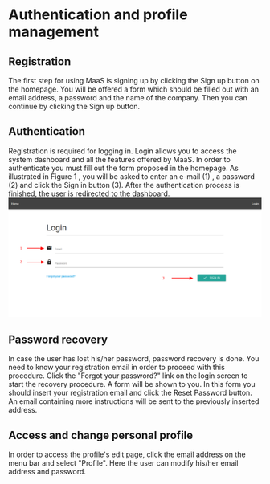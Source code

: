 # Authentication and profile management
## Registration
The first step for using MaaS is signing up by clicking the Sign up button on the homepage. You will be offered a form which should be filled out with an email address, a password and the name of the company. Then you can continue by clicking the Sign up button.

## Authentication
Registration is required for logging in. Login allows you to access the system dashboard and all the features offered by MaaS. In order to authenticate you must fill out the form proposed in the homepage. As illustrated in Figure 1 , you will be
asked to enter an e-mail (1) , a password (2) and click the Sign in button (3). After the authentication process is finished, the user is redirected to the dashboard.
![](../img/login.png)

## Password recovery
In case the user has lost his/her password, password recovery is done. You need to know your registration email in order to proceed with this procedure. Click the "Forgot your password?" link on the login screen to start the recovery procedure.
A form will be shown to you. In this form you should insert your registration email and click the Reset Password button. An email containing more instructions will be sent to the previously inserted address.

## Access and change personal profile
In order to access the profile's edit page, click the email address on the menu bar and select "Profile". Here the user can modify his/her email address and password.

